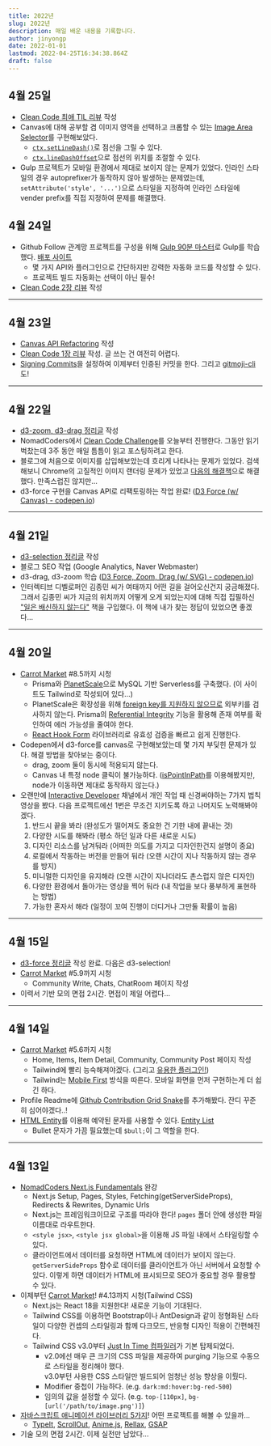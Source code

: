 ```yaml
---
title: 2022년
slug: 2022년
description: 매일 배운 내용을 기록합니다.
author: jinyongp
date: 2022-01-01
lastmod: 2022-04-25T16:34:38.864Z
draft: false
---
```


## 4월 25일

- [Clean Code 최애 TIL 리뷰](/blog/clean-code-til-review) 작성
- Canvas에 대해 공부할 겸 이미지 영역을 선택하고 크롭할 수 있는 [Image Area Selector](https://codepen.io/jinyongp/pen/YzYbYxQ?editors=0011)를 구현해보았다.
  - [`ctx.setLineDash()`](https://developer.mozilla.org/en-US/docs/Web/API/CanvasRenderingContext2D/setLineDash)로 점선을 그릴 수 있다.
  - [`ctx.lineDashOffset`](https://developer.mozilla.org/en-US/docs/Web/API/CanvasRenderingContext2D/lineDashOffset)으로 점선의 위치를 조절할 수 있다.
- Gulp 프로젝트가 모바일 환경에서 제대로 보이지 않는 문제가 있었다. 인라인 스타일의 경우 autoprefixer가 동작하지 않아 발생하는 문제였는데, `setAttribute('style', '...')`으로 스타일을 지정하여 인라인 스타일에 vender prefix를 직접 지정하여 문제를 해결했다.


## 4월 24일

- Github Follow 관계망 프로젝트를 구성을 위해 [Gulp 90분 마스터](https://nomadcoders.co/gulp-for-beginners)로 Gulp를 학습했다. [배포 사이트](https://jinyongp.dev/super-gulp)
  - 몇 가지 API와 플러그인으로 간단하지만 강력한 자동화 코드를 작성할 수 있다.
  - 프로젝트 빌드 자동화는 선택이 아닌 필수!
- [Clean Code 2장 리뷰](/blog/clean-code-2장-의미-있는-이름) 작성

---

## 4월 23일

- [Canvas API Refactoring](/blog/d3-js-canvas-api-성능-향상을-위한-refactoring) 작성
- [Clean Code 1장 리뷰](/blog/clean-code-1장-깨끗한-코드) 작성. 글 쓰는 건 여전히 어렵다.
- [Signing Commits](https://docs.github.com/en/authentication/managing-commit-signature-verification/signing-commits)을 설정하여 이제부터 인증된 커밋을 한다. 그리고 [gitmoji-cli](https://github.com/carloscuesta/gitmoji-cli)도!

---

## 4월 22일

- [d3-zoom, d3-drag 정리글](/blog/d3-zoom-d3-drag-panning-zooming-dragging) 작성
- NomadCoders에서 [Clean Code Challenge](https://nomadcoders.co/clean-code)를 오늘부터 진행한다. 그동안 읽기 벅찼는데 3주 동안 매일 틈틈이 읽고 포스팅하려고 한다.
- 블로그에 처음으로 이미지를 삽입해보았는데 흐리게 나타나는 문제가 있었다. 검색해보니 Chrome의 고질적인 이미지 랜더링 문제가 있었고 [다음의 해결책](https://lpla.tistory.com/139)으로 해결했다. 만족스럽진 않지만...
- d3-force 구현을 Canvas API로 리팩토링하는 작업 완료! ([D3 Force (w/ Canvas) - codepen.io](https://codepen.io/jinyongp/pen/qBpwbbR?editors=0011))

---

## 4월 21일

- [d3-selection 정리글](/blog/d3-selection-dom을-데이터로-조작하기) 작성
- 블로그 SEO 작업 (Google Analytics, Naver Webmaster)
- d3-drag, d3-zoom 학습 ([D3 Force, Zoom, Drag (w/ SVG) - codepen.io](https://codepen.io/jinyongp/pen/mdpoWxa?editors=0011))
- 인터렉티브 디벨로퍼인 김종민 씨가 여태까지 어떤 길을 걸어오신건지 궁금해졌다. 그래서 김종민 씨가 지금의 위치까지 어떻게 오게 되었는지에 대해 직접 집필하신 ["일은 배신하지 않는다"](http://www.kyobobook.co.kr/product/detailViewKor.laf?ejkGb=KOR&mallGb=KOR&barcode=9791159290749&orderClick=LAG&Kc=) 책을 구입했다. 이 책에 내가 찾는 정답이 있었으면 좋겠다...

---

## 4월 20일

- [Carrot Market](https://nomadcoders.co/carrot-market) #8.5까지 시청
  - Prisma와 [PlanetScale](https://planetscale.com/)으로 MySQL 기반 Serverless를 구축했다. (이 사이트도 Tailwind로 작성되어 있다...)
  - PlanetScale은 확장성을 위해 [foreign key를 지원하지 않으므로](https://docs.planetscale.com/learn/operating-without-foreign-key-constraints) 외부키를 검사하지 않는다. Prisma의 [Referential Integrity](https://www.prisma.io/docs/concepts/components/prisma-schema/relations/referential-integrity) 기능을 활용해 존재 여부를 확인하여 에러 가능성을 줄여야 한다.
  - [React Hook Form](https://react-hook-form.com/) 라이브러리로 유효성 검증을 빠르고 쉽게 진행한다.
- Codepen에서 d3-force를 canvas로 구현해보았는데 몇 가지 부딪힌 문제가 있다. 해결 방법을 찾아보는 중이다.
  - drag, zoom 둘이 동시에 적용되지 않는다.
  - Canvas 내 특정 node 클릭이 불가능하다. ([isPointInPath](https://developer.mozilla.org/en-US/docs/Web/API/CanvasRenderingContext2D/isPointInPath)를 이용해봤지만, node가 이동하면 제대로 동작하지 않는다.)
- 오랜만에 [Interactive Developer](https://www.youtube.com/c/cmiscm) 채널에서 개인 작업 때 신경써야하는 7가지 법칙 영상을 봤다. 다음 프로젝트에선 1번은 무조건 지키도록 하고 나머지도 노력해봐야겠다.
  1. 반드시 끝을 봐라 (완성도가 떨어져도 중요한 건 기한 내에 끝내는 것)
  2. 다양한 시도를 해봐라 (평소 하던 일과 다른 새로운 시도)
  3. 디자인 리소스를 남겨둬라 (어떠한 의도를 가지고 디자인한건지 설명이 중요)
  4. 로컬에서 작동하는 버전을 만들어 둬라 (오랜 시간이 지나 작동하지 않는 경우를 방지)
  5. 미니멀한 디자인을 유지해라 (오랜 시간이 지나더라도 촌스럽지 않은 디자인)
  6. 다양한 환경에서 돌아가는 영상을 찍어 둬라 (내 작업을 보다 풍부하게 표현하는 방법)
  7. 가능한 혼자서 해라 (일정이 꼬여 진행이 더디거나 그만둘 확률이 높음)


---

## 4월 15일

- [d3-force 정리글](/blog/d3-force-simulation-forces-살펴보기) 작성 완료. 다음은 d3-selection!
- [Carrot Market](https://nomadcoders.co/carrot-market) #5.9까지 시청
  - Community Write, Chats, ChatRoom 페이지 작성
- 이력서 기반 모의 면접 2시간. 면접이 제일 어렵다...

---

## 4월 14일

- [Carrot Market](https://nomadcoders.co/carrot-market) #5.6까지 시청
  - Home, Items, Item Detail, Community, Community Post 페이지 작성
  - Tailwind에 빨리 능숙해져야겠다. (그리고 [유용한 플러그인!](https://tailwindcss.com/docs/plugins#official-plugins))
  - Tailwind는 [Mobile First](https://tailwindcss.com/docs/responsive-design#mobile-first) 방식을 따른다. 모바일 화면을 먼저 구현하는게 더 쉽긴 하다.
- Profile Readme에 [Github Contribution Grid Snake](https://github.com/marketplace/actions/generate-snake-game-from-github-contribution-grid)를 추가해봤다. 잔디 꾸준히 심어야겠다..!
- [HTML Entity](http://www.tcpschool.com/html/html_text_entities)를 이용해 예약된 문자를 사용할 수 있다. [Entity List](https://www.freeformatter.com/html-entities.html)
  - Bullet 문자가 가끔 필요했는데 `$bull;`이 그 역할을 한다.


---

## 4월 13일

- [NomadCoders Next.js Fundamentals](https://nomadcoders.co/nextjs-fundamentals) 완강
  - Next.js Setup, Pages, Styles, Fetching(getServerSideProps), Redirects & Rewrites, Dynamic Urls
  - Next.js는 프레임워크이므로 구조를 따라야 한다! `pages` 폴더 안에 생성한 파일 이름대로 라우트한다.
  - `<style jsx>`, `<style jsx global>`을 이용해 JS 파일 내에서 스타일링할 수 있다.
  -  클라이언트에서 데이터를 요청하면 HTML에 데이터가 보이지 않는다. `getServerSideProps` 함수로 데이터를 클라이언트가 아닌 서버에서 요청할 수 있다. 이렇게 하면 데이터가 HTML에 표시되므로 SEO가 중요할 경우 활용할 수 있다.
- 이제부턴 [Carrot Market](https://nomadcoders.co/carrot-market)! #4.13까지 시청(Tailwind CSS)
  - Next.js는 React 18을 지원한다! 새로운 기능이 기대된다.
  - Tailwind CSS를 이용하면 Bootstrap이나 AntDesign과 같이 정형화된 스타일이 다양한 컨셉의 스타일링과 함께 다크모드, 반응형 디자인 적용이 간편해진다.
  - Tailwind CSS v3.0부터 [Just In Time 컴파일러](https://tailwindcss.com/blog/tailwindcss-v3#just-in-time-all-the-time)가 기본 탑제되었다.
    - v2.0에선 매우 큰 크기의 CSS 파일을 제공하여 purging 기능으로 수동으로 스타일을 정리해야 했다.  \
      v3.0부턴 사용한 CSS 스타일만 빌드되어 엄청난 성능 향상을 이뤘다.
    - Modifier 중첩이 가능하다. (e.g. `dark:md:hover:bg-red-500`)
    - 임의의 값을 설정할 수 있다. (e.g. `top-[110px]`, `bg-[url('/path/to/image.png')]`)
- [자바스크립트 애니메이션 라이브러리 5가지](https://youtu.be/wbDpZwDRgRk)! 어떤 프로젝트를 해볼 수 있을까...
  - [TypeIt](https://www.typeitjs.com/), [ScrollOut](https://scroll-out.github.io/), [Anime.js](https://animejs.com/), [Rellax](https://dixonandmoe.com/rellax/), [GSAP](https://greensock.com/gsap/)
- 기술 모의 면접 2시간. 이제 실전만 남았다...
